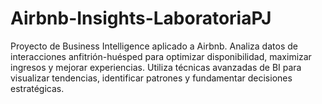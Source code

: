 # Airbnb-Insights-LaboratoriaPJ
Proyecto de Business Intelligence aplicado a Airbnb. Analiza datos de interacciones anfitrión-huésped para optimizar disponibilidad, maximizar ingresos y mejorar experiencias. Utiliza técnicas avanzadas de BI para visualizar tendencias, identificar patrones y fundamentar decisiones estratégicas.
